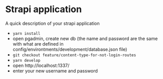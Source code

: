 # Strapi application

A quick description of your strapi application

- `yarn install`
- open pgadmin, create new db (the name and password are the same with what are defined in config/environtments/development/database.json file)
- `git checkout feature/content-type-for-not-login-routes`
- `yarn develop`
- open http://localhost:1337/
- enter your new username and password